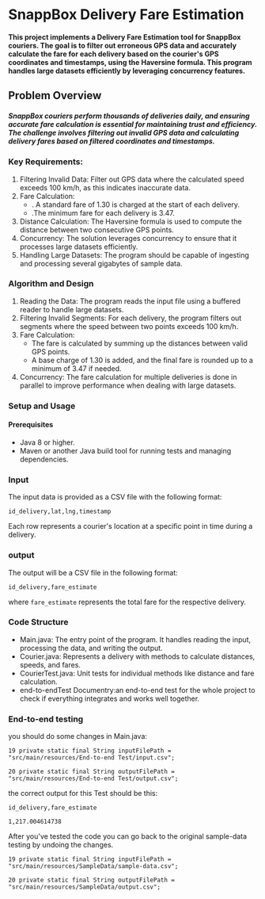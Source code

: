 
# SnappBox Delivery Fare Estimation

#### This project implements a Delivery Fare Estimation tool for SnappBox couriers. The goal is to filter out erroneous GPS data and accurately calculate the fare for each delivery based on the courier's GPS coordinates and timestamps, using the Haversine formula. This program handles large datasets efficiently by leveraging concurrency features.

## Problem Overview
##### SnappBox couriers perform thousands of deliveries daily, and ensuring accurate fare calculation is essential for maintaining trust and efficiency. The challenge involves filtering out invalid GPS data and calculating delivery fares based on filtered coordinates and timestamps.

### Key Requirements:
1. Filtering Invalid Data: Filter out GPS data where the calculated speed exceeds 100 km/h, as this indicates inaccurate data.
2. Fare Calculation:
    * . A standard fare of 1.30 is charged at the start of each delivery.
    * .The minimum fare for each delivery is 3.47.
3. Distance Calculation: The Haversine formula is used to compute the distance between two consecutive GPS points.
4. Concurrency: The solution leverages concurrency to ensure that it processes large datasets efficiently.
5. Handling Large Datasets: The program should be capable of ingesting and processing several gigabytes of sample data.

### Algorithm and Design

1. Reading the Data: The program reads the input file using a buffered reader to handle large datasets.
2. Filtering Invalid Segments: For each delivery, the program filters out segments where the speed between two points exceeds 100 km/h.
3. Fare Calculation:
    * The fare is calculated by summing up the distances between valid GPS points.
    * A base charge of 1.30 is added, and the final fare is rounded up to a minimum of 3.47 if needed.
4. Concurrency: The fare calculation for multiple deliveries is done in parallel to improve performance when dealing with large datasets.

### Setup and Usage
#### Prerequisites
* Java 8 or higher.
* Maven or another Java build tool for running tests and managing dependencies.

### Input
The input data is provided as a CSV file with the following format:

`id_delivery,lat,lng,timestamp`

Each row represents a courier's location at a specific point in time during a delivery.

### output
The output will be a CSV file in the following format:

`id_delivery,fare_estimate`

where `fare_estimate` represents the total fare for the respective delivery.
### Code Structure
* Main.java: The entry point of the program. It handles reading the input, processing the data, and writing the output.
* Courier.java: Represents a delivery with methods to calculate distances, speeds, and fares.
* CourierTest.java: Unit tests for individual methods like distance and fare calculation.
* end-to-endTest Documentry:an end-to-end test for the whole project to check if everything integrates and works well together.

### End-to-end testing
you should do some changes in Main.java:

`19 private static final String inputFilePath = "src/main/resources/End-to-end Test/input.csv";`

`20 private static final String outputFilePath = "src/main/resources/End-to-end Test/output.csv";`

the correct output for this Test should be this:

`id_delivery,fare_estimate`

`1,217.004614738`

After you've tested the code you can go back to the original sample-data testing by undoing the changes.

`19 private static final String inputFilePath = "src/main/resources/SampleData/sample-data.csv";`

`20 private static final String outputFilePath = "src/main/resources/SampleData/output.csv";`